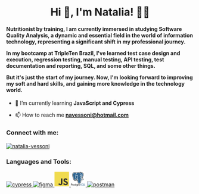 <h1 align="center">Hi 👋, I'm Natalia! 🙋‍♀️</h1>
<h4 align="left">Nutritionist by training, I am currently immersed in studying Software Quality Analysis, a dynamic and essential field in the world of information technology, representing a significant shift in my professional journey. 
  
  In my bootcamp at TripleTen Brazil, I've learned test case design and execution, regression testing, manual testing, API testing, test documentation and reporting, SQL, and some other things. 
  
  But it's just the start of my journey. Now, I'm looking forward to improving my soft and hard skills, and gaining more knowledge in the technology world.</h3>

- 🌱 I’m currently learning **JavaScript and Cypress**

- 📫 How to reach me **navessoni@hotmail.com**

<h3 align="left">Connect with me:</h3>
<p align="left">
<a href="https://linkedin.com/in/natalia-vessoni" target="blank"><img align="center" src="https://raw.githubusercontent.com/rahuldkjain/github-profile-readme-generator/master/src/images/icons/Social/linked-in-alt.svg" alt="natalia-vessoni" height="30" width="40" /></a>
</p>

<h3 align="left">Languages and Tools:</h3>
<p align="left"> <a href="https://www.cypress.io" target="_blank" rel="noreferrer"> <img src="https://raw.githubusercontent.com/simple-icons/simple-icons/6e46ec1fc23b60c8fd0d2f2ff46db82e16dbd75f/icons/cypress.svg" alt="cypress" width="40" height="40"/> </a> <a href="https://www.figma.com/" target="_blank" rel="noreferrer"> <img src="https://www.vectorlogo.zone/logos/figma/figma-icon.svg" alt="figma" width="40" height="40"/> </a> <a href="https://developer.mozilla.org/en-US/docs/Web/JavaScript" target="_blank" rel="noreferrer"> <img src="https://raw.githubusercontent.com/devicons/devicon/master/icons/javascript/javascript-original.svg" alt="javascript" width="40" height="40"/> </a> <a href="https://www.postgresql.org" target="_blank" rel="noreferrer"> <img src="https://raw.githubusercontent.com/devicons/devicon/master/icons/postgresql/postgresql-original-wordmark.svg" alt="postgresql" width="40" height="40"/> </a> <a href="https://postman.com" target="_blank" rel="noreferrer"> <img src="https://www.vectorlogo.zone/logos/getpostman/getpostman-icon.svg" alt="postman" width="40" height="40"/> </a> </p>
